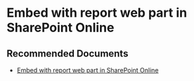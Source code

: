   <properties
	pageTitle="publish to web or sharepoint"
	description="publish to web or sharepoint"
	service="microsoft.PowerBIDedicated"
	resource="capacities"
	authors="pjfreitas"
	ms.author="pfreitas"	
	displayOrder="40"
	selfHelpType="generic"
	supportTopicIds="32628143"
	productPesIds="16334"
	cloudEnvironments="public, MoonCake, fairfax" 
	articleId="e5cc48e5-02a7-da92-99eb-7f4926946ecb"
/>

# Embed with report web part in SharePoint Online

## **Recommended Documents**

* [Embed with report web part in SharePoint Online](https://docs.microsoft.com/power-bi/service-embed-report-spo)
